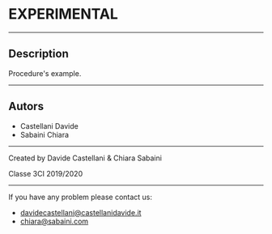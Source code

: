 # EXPERIMENTAL

---

## Description 
Procedure's example.

---

## Autors
 - Castellani Davide
 - Sabaini Chiara



---
Created by Davide Castellani & Chiara Sabaini

Classe 3CI 2019/2020

---
If you have any problem please contact us:
- davidecastellani@castellanidavide.it
- chiara@sabaini.com